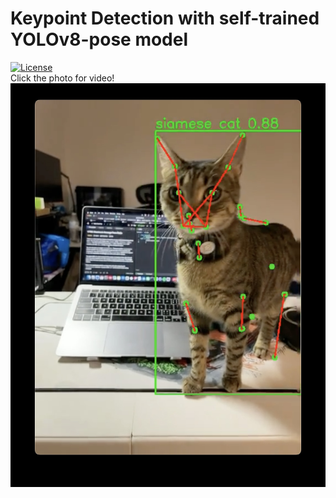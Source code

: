 # Keypoint Detection with self-trained YOLOv8-pose model
[![License](https://img.shields.io/badge/license-MIT-blue.svg)](https://opensource.org/license/MIT) <br>
Click the photo for video!
[![Watch the Video](testSample/testThumbnail.jpg)](https://drive.google.com/file/d/1AADeKNMRD-QUegoeyLB6-QXxmpUSSAiI/view?usp=sharing)

